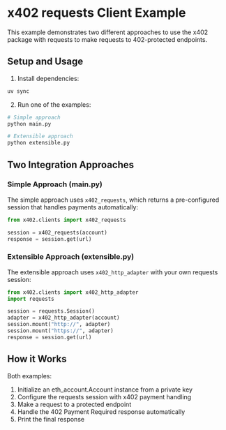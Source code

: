 # x402 requests Client Example

This example demonstrates two different approaches to use the x402 package with requests to make requests to 402-protected endpoints.

## Setup and Usage

1. Install dependencies:
```bash
uv sync
```

2. Run one of the examples:
```bash
# Simple approach
python main.py

# Extensible approach
python extensible.py
```

## Two Integration Approaches

### Simple Approach (main.py)

The simple approach uses `x402_requests`, which returns a pre-configured session that handles payments automatically:

```python
from x402.clients import x402_requests

session = x402_requests(account)
response = session.get(url)
```

### Extensible Approach (extensible.py)

The extensible approach uses `x402_http_adapter` with your own requests session:

```python
from x402.clients import x402_http_adapter
import requests

session = requests.Session()
adapter = x402_http_adapter(account)
session.mount("http://", adapter)
session.mount("https://", adapter)
response = session.get(url)
```

## How it Works

Both examples:
1. Initialize an eth_account.Account instance from a private key
2. Configure the requests session with x402 payment handling
3. Make a request to a protected endpoint
4. Handle the 402 Payment Required response automatically
5. Print the final response
